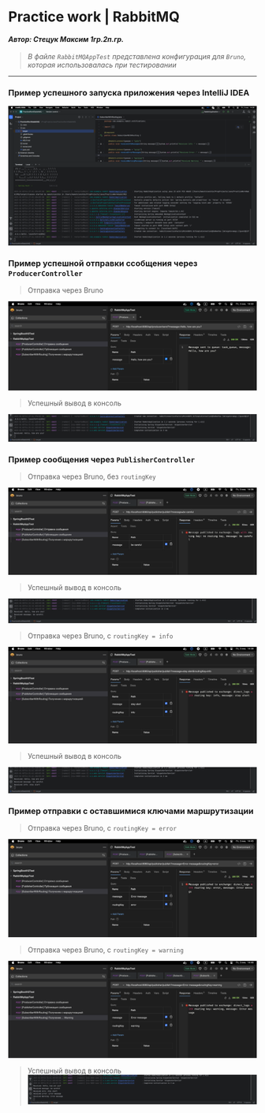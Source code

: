 # Practice work | RabbitMQ

#### _Автор: Стецук Максим 1гр.2п.гр._

> _В файле `RabbitMQAppTest` представлена конфигурация для `Bruno`, которая использовалась при тестировании_

---

### Пример успешного запуска приложения через IntelliJ IDEA
![Пример успешного запуска прилоожения через IntelliJ IDEA](images/01.png)

### Пример успешной отправки ссобщения через `ProducerController`
> Отправка через Bruno

![Отправка через Bruno](images/02.png)

> Успешный вывод в консоль

![Успешный вывод в консоль](images/03.png)

### Пример сообщения через `PublisherController`
> Отправка через Bruno, без `routingKey`

![Отправка через Bruno, без routingKey](images/04.png)

> Успешный вывод в консоль

![Успешный вывод в консоль](images/05.png)

> Отправка через Bruno, с `routingKey = info`

![Отправка через Bruno, с routingKey = info](images/06.png)

> Успешный вывод в консоль

![Успешный вывод в консоль](images/07.png)

### Пример отправки с оставшимися ключами маршрутизации
> Отправка через Bruno, с `routingKey = error`

![Отправка через Bruno, с routingKey = error](images/08.png)

> Отправка через Bruno, с `routingKey = warning`

![Отправка через Bruno, с routingKey = warning](images/09.png)

> Успешный вывод в консоль
![Успешный вывод в консоль](images/10.png)
